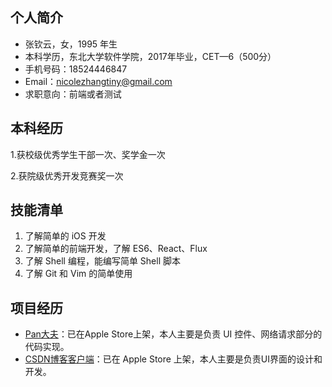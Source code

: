 ## 个人简介
* 张钦云，女，1995 年生
* 本科学历，东北大学软件学院，2017年毕业，CET—6（500分）
* 手机号码：18524446847
* Email：<nicolezhangtiny@gmail.com>
* 求职意向：前端或者测试

## 本科经历
1.获校级优秀学生干部一次、奖学金一次

2.获院级优秀开发竞赛奖一次

## 技能清单

1. 了解简单的 iOS 开发
2. 了解简单的前端开发，了解 ES6、React、Flux
3. 了解 Shell 编程，能编写简单 Shell 脚本
4. 了解 Git 和 Vim 的简单使用

## 项目经历
* [Pan大夫](https://itunes.apple.com/cn/app/id963586976?mt=8#)：已在Apple Store上架，本人主要是负责 UI 控件、网络请求部分的代码实现。
* [CSDN博客客户端](https://itunes.apple.com/cn/app/id991337359?mt=8)：已在 Apple Store 上架，本人主要是负责UI界面的设计和开发。

